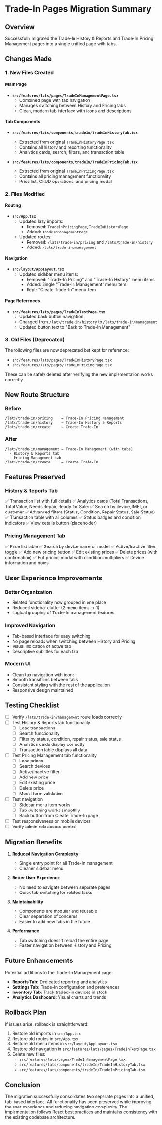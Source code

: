 # Trade-In Pages Migration Summary

## Overview
Successfully migrated the Trade-In History & Reports and Trade-In Pricing Management pages into a single unified page with tabs.

## Changes Made

### 1. New Files Created

#### Main Page
- **`src/features/lats/pages/TradeInManagementPage.tsx`**
  - Combined page with tab navigation
  - Manages switching between History and Pricing tabs
  - Clean, modern tab interface with icons and descriptions

#### Tab Components
- **`src/features/lats/components/tradeIn/TradeInHistoryTab.tsx`**
  - Extracted from original `TradeInHistoryPage.tsx`
  - Contains all history and reporting functionality
  - Analytics cards, search, filters, and transaction table

- **`src/features/lats/components/tradeIn/TradeInPricingTab.tsx`**
  - Extracted from original `TradeInPricingPage.tsx`
  - Contains all pricing management functionality
  - Price list, CRUD operations, and pricing modal

### 2. Files Modified

#### Routing
- **`src/App.tsx`**
  - Updated lazy imports:
    - Removed: `TradeInPricingPage`, `TradeInHistoryPage`
    - Added: `TradeInManagementPage`
  - Updated routes:
    - Removed: `/lats/trade-in/pricing` and `/lats/trade-in/history`
    - Added: `/lats/trade-in/management`

#### Navigation
- **`src/layout/AppLayout.tsx`**
  - Updated sidebar menu items:
    - Removed: "Trade-In Pricing" and "Trade-In History" menu items
    - Added: Single "Trade-In Management" menu item
    - Kept: "Create Trade-In" menu item

#### Page References
- **`src/features/lats/pages/TradeInTestPage.tsx`**
  - Updated back button navigation
  - Changed from `/lats/trade-in/history` to `/lats/trade-in/management`
  - Updated button text to "Back to Trade-In Management"

### 3. Old Files (Deprecated)
The following files are now deprecated but kept for reference:
- `src/features/lats/pages/TradeInHistoryPage.tsx`
- `src/features/lats/pages/TradeInPricingPage.tsx`

These can be safely deleted after verifying the new implementation works correctly.

## New Route Structure

### Before
```
/lats/trade-in/pricing    → Trade-In Pricing Management
/lats/trade-in/history    → Trade-In History & Reports
/lats/trade-in/create     → Create Trade-In
```

### After
```
/lats/trade-in/management → Trade-In Management (with tabs)
  - History & Reports tab
  - Pricing Management tab
/lats/trade-in/create     → Create Trade-In
```

## Features Preserved

### History & Reports Tab
✅ Transaction list with full details
✅ Analytics cards (Total Transactions, Total Value, Needs Repair, Ready for Sale)
✅ Search by device, IMEI, or customer
✅ Advanced filters (Status, Condition, Repair Status, Sale Status)
✅ Transaction table with all columns
✅ Status badges and condition indicators
✅ View details button (placeholder)

### Pricing Management Tab
✅ Price list table
✅ Search by device name or model
✅ Active/Inactive filter toggle
✅ Add new pricing button
✅ Edit existing prices
✅ Delete prices (with confirmation)
✅ Full pricing modal with condition multipliers
✅ Device information and notes

## User Experience Improvements

### Better Organization
- Related functionality now grouped in one place
- Reduced sidebar clutter (2 menu items → 1)
- Logical grouping of Trade-In management features

### Improved Navigation
- Tab-based interface for easy switching
- No page reloads when switching between History and Pricing
- Visual indication of active tab
- Descriptive subtitles for each tab

### Modern UI
- Clean tab navigation with icons
- Smooth transitions between tabs
- Consistent styling with the rest of the application
- Responsive design maintained

## Testing Checklist

- [ ] Verify `/lats/trade-in/management` route loads correctly
- [ ] Test History & Reports tab functionality
  - [ ] Load transactions
  - [ ] Search functionality
  - [ ] Filter by status, condition, repair status, sale status
  - [ ] Analytics cards display correctly
  - [ ] Transaction table displays all data
- [ ] Test Pricing Management tab functionality
  - [ ] Load prices
  - [ ] Search devices
  - [ ] Active/Inactive filter
  - [ ] Add new price
  - [ ] Edit existing price
  - [ ] Delete price
  - [ ] Modal form validation
- [ ] Test navigation
  - [ ] Sidebar menu item works
  - [ ] Tab switching works smoothly
  - [ ] Back button from Create Trade-In page
- [ ] Test responsiveness on mobile devices
- [ ] Verify admin role access control

## Migration Benefits

1. **Reduced Navigation Complexity**
   - Single entry point for all Trade-In management
   - Cleaner sidebar menu

2. **Better User Experience**
   - No need to navigate between separate pages
   - Quick tab switching for related tasks

3. **Maintainability**
   - Components are modular and reusable
   - Clear separation of concerns
   - Easier to add new tabs in the future

4. **Performance**
   - Tab switching doesn't reload the entire page
   - Faster navigation between History and Pricing

## Future Enhancements

Potential additions to the Trade-In Management page:
- **Reports Tab**: Dedicated reporting and analytics
- **Settings Tab**: Trade-In configuration and preferences
- **Inventory Tab**: Track traded-in devices in stock
- **Analytics Dashboard**: Visual charts and trends

## Rollback Plan

If issues arise, rollback is straightforward:
1. Restore old imports in `src/App.tsx`
2. Restore old routes in `src/App.tsx`
3. Restore old menu items in `src/layout/AppLayout.tsx`
4. Restore old navigation in `src/features/lats/pages/TradeInTestPage.tsx`
5. Delete new files:
   - `src/features/lats/pages/TradeInManagementPage.tsx`
   - `src/features/lats/components/tradeIn/TradeInHistoryTab.tsx`
   - `src/features/lats/components/tradeIn/TradeInPricingTab.tsx`

## Conclusion

The migration successfully consolidates two separate pages into a unified, tab-based interface. All functionality has been preserved while improving the user experience and reducing navigation complexity. The implementation follows React best practices and maintains consistency with the existing codebase architecture.

